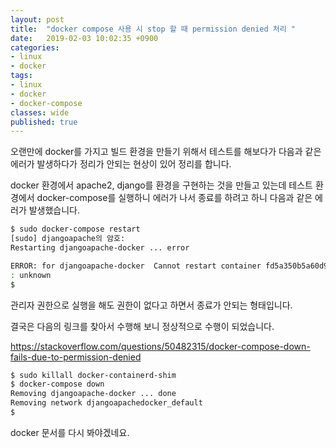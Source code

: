 ```yaml
---
layout: post
title:  "docker compose 사용 시 stop 할 때 permission denied 처리 "
date:   2019-02-03 10:02:35 +0900
categories: 
- linux
- docker
tags:
- linux
- docker
- docker-compose
classes: wide
published: true
---
```




오랜만에 docker를 가지고 빌드 환경을 만들기 위해서 테스트를 해보다가 다음과 같은 에러가 발생하다가 정리가 안되는 현상이 있어 정리를 합니다.



docker 환경에서 apache2, django를 환경을 구현하는 것을 만들고 있는데 테스트 환경에서 docker-compose를 실행하니 에러가 나서 종료를 하려고 하니 다음과 같은 에러가 발생했습니다.



```bash
$ sudo docker-compose restart
[sudo] djangoapache의 암호:
Restarting djangoapache-docker ... error

ERROR: for djangoapache-docker  Cannot restart container fd5a350b5a60d9fb14858ea0b112dbdfd8f7f15e3fe48f3034f3526e1c30571a: Cannot kill container fd5a350b5a60d9fb14858ea0b112dbdfd8f7f15e3fe48f3034f3526e1c30571a: unknown error after kill: docker-runc did not terminate sucessfully: container_linux.go:393: signaling init process caused "permission denied"
: unknown
$ 
```



관리자 권한으로 실행을 해도 권한이 없다고 하면서 종료가 안되는 형태입니다. 

결국은 다음의 링크를 찾아서 수행해 보니 정상적으로 수행이 되었습니다.

https://stackoverflow.com/questions/50482315/docker-compose-down-fails-due-to-permission-denied



```bash
$ sudo killall docker-containerd-shim
$ docker-compose down
Removing djangoapache-docker ... done
Removing network djangoapachedocker_default
$
```



docker 문서를 다시 봐야겠네요.
